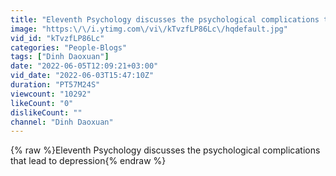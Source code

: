 ```yaml
---
title: "Eleventh Psychology discusses the psychological complications that lead to depression"
image: "https:\/\/i.ytimg.com\/vi\/kTvzfLP86Lc\/hqdefault.jpg"
vid_id: "kTvzfLP86Lc"
categories: "People-Blogs"
tags: ["Dinh Daoxuan"]
date: "2022-06-05T12:09:21+03:00"
vid_date: "2022-06-03T15:47:10Z"
duration: "PT57M24S"
viewcount: "10292"
likeCount: "0"
dislikeCount: ""
channel: "Dinh Daoxuan"
---
```

{% raw %}Eleventh Psychology discusses the psychological complications that lead to depression{% endraw %}
